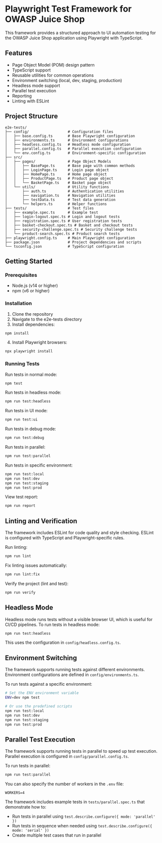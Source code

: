 # Playwright Test Framework for OWASP Juice Shop

This framework provides a structured approach to UI automation testing for the OWASP Juice Shop application using Playwright with TypeScript.

## Features

- Page Object Model (POM) design pattern
- TypeScript support
- Reusable utilities for common operations
- Environment switching (local, dev, staging, production)
- Headless mode support
- Parallel test execution
- Reporting
- Linting with ESLint

## Project Structure

```
e2e-tests/
├── config/                  # Configuration files
│   ├── base.config.ts       # Base Playwright configuration
│   ├── environments.ts      # Environment configurations
│   ├── headless.config.ts   # Headless mode configuration
│   ├── parallel.config.ts   # Parallel execution configuration
│   └── env.config.ts        # Environment-specific configuration
├── src/
│   ├── pages/               # Page Object Models
│   │   ├── BasePage.ts      # Base page with common methods
│   │   ├── LoginPage.ts     # Login page object
│   │   ├── HomePage.ts      # Home page object
│   │   ├── ProductPage.ts   # Product page object
│   │   └── BasketPage.ts    # Basket page object
│   └── utils/               # Utility functions
│       ├── auth.ts          # Authentication utilities
│       ├── navigation.ts    # Navigation utilities
│       ├── testData.ts      # Test data generation
│       └── helpers.ts       # Helper functions
├── tests/                   # Test files
│   ├── example.spec.ts      # Example test
│   ├── login-logout.spec.ts # Login and logout tests
│   ├── registration.spec.ts # User registration tests
│   ├── basket-checkout.spec.ts # Basket and checkout tests
│   ├── security-challenge.spec.ts # Security challenge tests
│   └── product-search.spec.ts # Product search tests
├── playwright.config.ts     # Main Playwright configuration
├── package.json             # Project dependencies and scripts
└── tsconfig.json            # TypeScript configuration
```

## Getting Started

### Prerequisites

- Node.js (v14 or higher)
- npm (v6 or higher)

### Installation

1. Clone the repository
2. Navigate to the e2e-tests directory
3. Install dependencies:

```bash
npm install
```

4. Install Playwright browsers:

```bash
npx playwright install
```

### Running Tests

Run tests in normal mode:

```bash
npm test
```

Run tests in headless mode:

```bash
npm run test:headless
```

Run tests in UI mode:

```bash
npm run test:ui
```

Run tests in debug mode:

```bash
npm run test:debug
```

Run tests in parallel:

```bash
npm run test:parallel
```

Run tests in specific environment:

```bash
npm run test:local
npm run test:dev
npm run test:staging
npm run test:prod
```

View test report:

```bash
npm run report
```

## Linting and Verification

The framework includes ESLint for code quality and style checking. ESLint is configured with TypeScript and Playwright-specific rules.

Run linting:

```bash
npm run lint
```

Fix linting issues automatically:

```bash
npm run lint:fix
```

Verify the project (lint and test):

```bash
npm run verify
```

## Headless Mode

Headless mode runs tests without a visible browser UI, which is useful for CI/CD pipelines. To run tests in headless mode:

```bash
npm run test:headless
```

This uses the configuration in `config/headless.config.ts`.

## Environment Switching

The framework supports running tests against different environments. Environment configurations are defined in `config/environments.ts`.

To run tests against a specific environment:

```bash
# Set the ENV environment variable
ENV=dev npm test

# Or use the predefined scripts
npm run test:local
npm run test:dev
npm run test:staging
npm run test:prod
```

## Parallel Test Execution

The framework supports running tests in parallel to speed up test execution. Parallel execution is configured in `config/parallel.config.ts`.

To run tests in parallel:

```bash
npm run test:parallel
```

You can also specify the number of workers in the `.env` file:

```
WORKERS=4
```

The framework includes example tests in `tests/parallel.spec.ts` that demonstrate how to:
- Run tests in parallel using `test.describe.configure({ mode: 'parallel' })`
- Run tests in sequence when needed using `test.describe.configure({ mode: 'serial' })`
- Create multiple test cases that run in parallel
